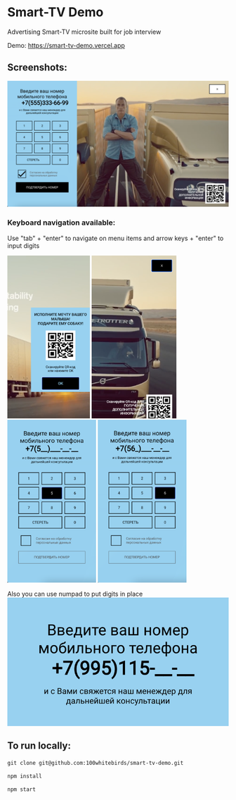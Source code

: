 <h1> Smart-TV Demo </h1>

Advertising Smart-TV microsite built for job interview 

Demo: https://smart-tv-demo.vercel.app

<h2> Screenshots: </h2>

<img src="screenshots/screenshot.png" width="800">

<h3> Keyboard navigation available:</h3>
Use "tab" + "enter" to navigate on menu items and arrow keys + "enter" to input digits
<p float="left">
 <img src="screenshots/navigation1.png" height="370">
 <img src="screenshots/navigation4.png" height="370">
 <img src="screenshots/navigation2.png" height="370">
 <img src="screenshots/navigation3.png" height="370">
</p>
Also you can use numpad to put digits in place
<img src="screenshots/keyboardInput.png" width="600">


<h2> To run locally: </h2>
 
```
git clone git@github.com:100whitebirds/smart-tv-demo.git
```
```
npm install
```
```
npm start
```
